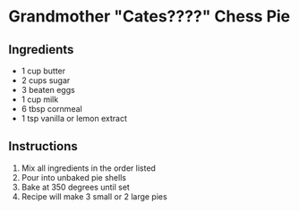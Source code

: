# Grandmother "Cates????" Chess Pie

## Ingredients

- 1 cup butter
- 2 cups sugar
- 3 beaten eggs
- 1 cup milk
- 6 tbsp cornmeal
- 1 tsp vanilla or lemon extract

## Instructions

1. Mix all ingredients in the order listed
2. Pour into unbaked pie shells
3. Bake at 350 degrees until set
4. Recipe will make 3 small or 2 large pies
